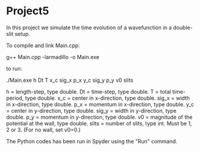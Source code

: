 # Project5

In this project we simulate the time evolution of a wavefunction in a double-slit setup. 

To compile and link Main.cpp: 

g++  Main.cpp -larmadillo -o Main.exe

to run: 

./Main.exe h Dt T x_c sig_x p_x y_c sig_y p_y v0 slits

h = length-step, type double. 
Dt = time-step, type double. 
T = total time-period, type double. 
x_c = center in x-direction, type double. 
sig_x = width in x-direction, type double. 
p_x = momentum in x-direction, type double. 
y_c = center in y-direction, type double. 
sig_y = width in y-direction, type double. 
p_y = momentum in y-direction, type double. 
v0 = magnitude of the potential at the wall, type double. 
slits = number of slits, type int. Must be 1, 2 or 3. (For no wall, set v0=0.)


The Python codes has been run in Spyder using the "Run" command. 
